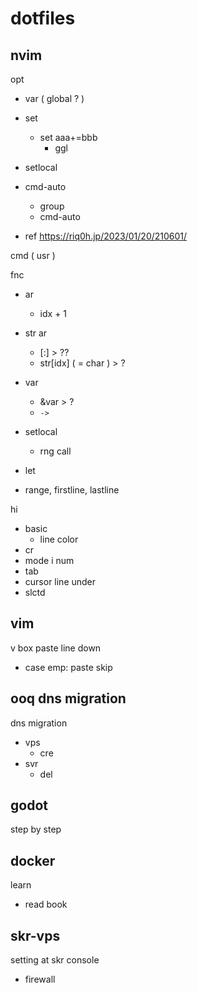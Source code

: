 
# dotfiles


## nvim

opt
- var ( global ? )
- set
  - set aaa+=bbb
    - ggl
- setlocal
- cmd-auto
  - group
  - cmd-auto

- ref https://riq0h.jp/2023/01/20/210601/


cmd ( usr )


fnc
- ar
  - idx + 1
- str ar
  - [:] > ??
  - str[idx] ( = char ) > ?

- var
  - &var > ?
  - `->`

- setlocal
  - rng call
- let

- range, firstline, lastline


hi
- basic
  - line color
- cr
- mode i num
- tab
- cursor line under
- slctd


## vim

v box paste line down
- case emp: paste skip


## ooq dns migration

dns migration
- vps
  - cre
- svr
  - del


## godot

step by step


## docker

learn
- read book


## skr-vps

setting at skr console
- firewall


